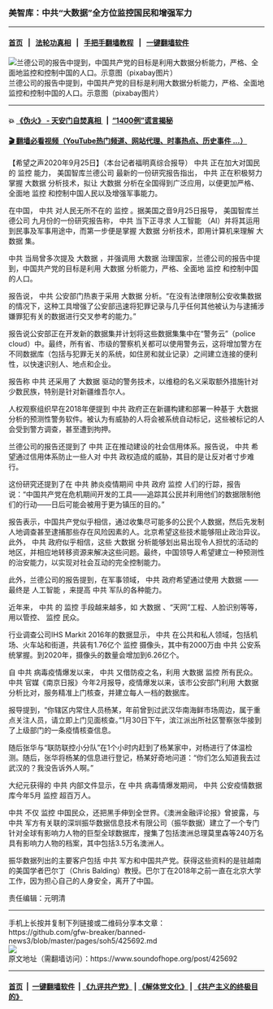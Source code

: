 ### 美智库：中共“大数据”全方位监控国民和增强军力
------------------------

#### [首页](https://github.com/gfw-breaker/banned-news3/blob/master/README.md) &nbsp;&nbsp;|&nbsp;&nbsp; [法轮功真相](https://github.com/begood0513/basic/blob/master/README.md)  &nbsp;&nbsp;|&nbsp;&nbsp; [手把手翻墙教程](https://github.com/gfw-breaker/guides/wiki)  &nbsp;&nbsp;|&nbsp;&nbsp; [一键翻墙软件](https://github.com/gfw-breaker/nogfw/blob/master/README.md)  



<div><img alt="兰德公司的报告中提到，中国共产党的目标是利用大数据分析能力，严格、全面地监控和控制中国的人口。示意图（pixabay图片）" src="https://img.soundofhope.org/2020-09/11-1601021303322.jpg"/>
<br/><figcaption class="caption">
 兰德公司的报告中提到，中国共产党的目标是利用大数据分析能力，严格、全面地监控和控制中国的人口。示意图（pixabay图片）
</figcaption></div><hr/>

#### 💥 [《伪火》 - 天安门自焚真相 ](http://158.247.195.190:10000/videos/blog/weihuo.html)&nbsp; |&nbsp; [“1400例”谎言揭秘  ](http://158.247.195.190:10000/videos/blog/jiexi1400.html)

#### [ 🎬  翻墙必看视频（YouTube热门频道、网站代理、时事热点、历史事件 ...）](https://github.com/gfw-breaker/links/blob/master/banned.md)

<div><div class="Content__Wrapper sc-1bvya0-0 grZQxZ">
 <p class="meta-top">
  <span class="meta">
   【希望之声2020年9月25日】（本台记者福明真综合报导）
  </span>
  <ok href="/term/1059">
   中共
  </ok>
  正在加大对国民的
  <ok href="/term/3718">
   监控
  </ok>
  能力，
  <ok href="/term/45715">
   美国智库兰德公司
  </ok>
  最新的一份研究报告指出，
  <ok href="/term/1059">
   中共
  </ok>
  正在积极努力掌握
  <ok href="/term/33802">
   大数据
  </ok>
  分析技术，拟让
  <ok href="/term/33802">
   大数据
  </ok>
  分析在全国得到广泛应用，以便更加严格、全面地
  <ok href="/term/3718">
   监控
  </ok>
  和控制中国人民以及增强军事能力。
 </p>
 <p>
  在中国，
  <ok href="/term/1059">
   中共
  </ok>
  对人民无所不在的
  <ok href="/term/3718">
   监控
  </ok>
  。据美国之音9月25日报导，
  <ok href="/term/45715">
   美国智库兰德公司
  </ok>
  九月份的一份研究报告称，
  <ok href="/term/1059">
   中共
  </ok>
  当下正寻求
  <ok href="/term/1540">
   人工智能
  </ok>
  （AI）并将其运用到民事及军事用途中，而第一步便是掌握
  <ok href="/term/33802">
   大数据
  </ok>
  分析技术，即用计算机来理解
  <ok href="/term/33802">
   大数据
  </ok>
  集。
 </p>
 <div class="AD_Embed__Wrap-sc-1xslmin-0 igMuqX module desktop">
  <div>
  </div>
 </div>
 <p>
  <ok href="/term/1059">
   中共
  </ok>
  当局曾多次提及
  <ok href="/term/33802">
   大数据
  </ok>
  ，并强调用
  <ok href="/term/33802">
   大数据
  </ok>
  治理国家，兰德公司的报告中提到，中国共产党的目标是利用
  <ok href="/term/33802">
   大数据
  </ok>
  分析能力，严格、全面地
  <ok href="/term/3718">
   监控
  </ok>
  和控制中国的人口。
 </p>
 <p>
  报告说，
  <ok href="/term/1059">
   中共
  </ok>
  公安部门热衷于采用
  <ok href="/term/33802">
   大数据
  </ok>
  分析。“在没有法律限制公安收集数据的情况下，这种工具增强了公安部迅速将犯罪记录与几乎任何其他被认为与逮捕涉嫌罪犯有关的数据进行交叉参考的能力。”
 </p>
 <p>
  报告说公安部正在开发新的数据集并计划将这些数据集集中在“警务云”（police cloud）中。最终，所有省、市级的警察机关都可以使用警务云，这将增加警方在不同数据库（包括与犯罪无关的系统，如住房和就业记录）之间建立连接的便利性，以快速识别人、地点和企业。
 </p>
 <p>
  报告称
  <ok href="/term/1059">
   中共
  </ok>
  还采用了
  <ok href="/term/33802">
   大数据
  </ok>
  驱动的警务技术，以维稳的名义采取额外措施针对少数民族，特别是针对新疆维吾尔人。
 </p>
 <p>
  人权观察组织早在2018年便提到
  <ok href="/term/1059">
   中共
  </ok>
  政府正在新疆构建和部署一种基于
  <ok href="/term/33802">
   大数据
  </ok>
  分析的预测性警务软件。被认为有威胁的人将会被系统自动标记，这些被标记的人会受到警方调查，甚至遭到拘押。
 </p>
 <p>
  兰德公司的报告还提到了
  <ok href="/term/1059">
   中共
  </ok>
  正在推动建设的社会信用体系。报告说，
  <ok href="/term/1059">
   中共
  </ok>
  希望通过信用体系防止一些人对
  <ok href="/term/1059">
   中共
  </ok>
  政权造成的威胁，其目的是让反对者寸步难行。
 </p>
 <p>
  这份研究还提到了在
  <ok href="/term/1059">
   中共
  </ok>
  肺炎疫情期间
  <ok href="/term/1059">
   中共
  </ok>
  政府
  <ok href="/term/3718">
   监控
  </ok>
  人们的行踪，报告说：“中国共产党在危机期间开发的工具——追踪其公民并利用他们的数据限制他们的行动——日后可能会被用于更为镇压的目的。”
 </p>
 <p>
  报告表示，中国共产党似乎相信，通过收集尽可能多的公民个人数据，然后先发制人地调查甚至逮捕那些存在风险因素的人。北京希望这些技术能够阻止政治异议。此外，
  <ok href="/term/1059">
   中共
  </ok>
  政府似乎相信，这些
  <ok href="/term/33802">
   大数据
  </ok>
  分析能够划出易出现令人担忧的活动的地区，并相应地转移资源来解决这些问题。最终，中国领导人希望建立一种预测性的治安能力，以实现对社会互动的完全控制能力。
 </p>
 <p>
  此外，兰德公司的报告提到，在军事领域，
  <ok href="/term/1059">
   中共
  </ok>
  政府希望通过使用
  <ok href="/term/33802">
   大数据
  </ok>
  ——最终是
  <ok href="/term/1540">
   人工智能
  </ok>
  ，来提高
  <ok href="/term/1059">
   中共
  </ok>
  军队的各种能力。
 </p>
 <p>
  近年来，
  <ok href="/term/1059">
   中共
  </ok>
  的
  <ok href="/term/3718">
   监控
  </ok>
  手段越来越多，如
  <ok href="/term/33802">
   大数据
  </ok>
  、“天网”工程、人脸识别等等，用以管控、
  <ok href="/term/3718">
   监控
  </ok>
  民众。
 </p>
 <p>
  行业调查公司IHS Markit 2016年的数据显示，
  <ok href="/term/1059">
   中共
  </ok>
  在公共和私人领域，包括机场、火车站和街道，共装有1.76亿个
  <ok href="/term/3718">
   监控
  </ok>
  摄像头，其中有2000万由
  <ok href="/term/1059">
   中共
  </ok>
  公安系统掌握。到2020年，摄像头的数量会增加到6.26亿个。
 </p>
 <p>
  自
  <ok href="/term/1059">
   中共
  </ok>
  病毒疫情爆发以来，
  <ok href="/term/1059">
   中共
  </ok>
  又借防疫之名，利用
  <ok href="/term/33802">
   大数据
  </ok>
  <ok href="/term/3718">
   监控
  </ok>
  所有民众。
  <ok href="/term/1059">
   中共
  </ok>
  官媒《南京日报》今年2月报导，疫情爆发以来，该市公安部门利用
  <ok href="/term/33802">
   大数据
  </ok>
  分析比对，服务精准上门核查，并建立每人一档的数据库。
 </p>
 <div class="AD_Embed__Wrap-sc-1xslmin-0 igMuqX module desktop">
  <div>
  </div>
 </div>
 <p>
  报导提到，“你辖区内常住人员杨某，年前曾到过武汉华南海鲜市场周边，属于重点关注人员，请立即上门见面核查。”1月30日下午，滨江派出所社区警察张华接到了上级部门的一条疫情核查信息。
 </p>
 <p>
  随后张华与“联防联控小分队”在1个小时内赶到了杨某家中，对杨进行了体温检测。随后，张华将杨某的信息进行登记，杨某好奇地问道：“你们怎么知道我去过武汉的？我没告诉外人啊。”
 </p>
 <p>
  大纪元获得的
  <ok href="/term/1059">
   中共
  </ok>
  内部文件显示，在
  <ok href="/term/1059">
   中共
  </ok>
  病毒情爆发期间，
  <ok href="/term/1059">
   中共
  </ok>
  公安疫情数据库今年5月
  <ok href="/term/3718">
   监控
  </ok>
  超百万人。
 </p>
 <p>
  <ok href="/term/1059">
   中共
  </ok>
  不仅
  <ok href="/term/3718">
   监控
  </ok>
  中国民众，还把黑手伸到全世界。《澳洲金融评论报》曾披露，与
  <ok href="/term/1059">
   中共
  </ok>
  军方有关联的深圳振华数据信息技术有限公司（振华数据）建立了一个专门针对全球有影响力人物的巨型全球数据库，搜集了包括澳洲总理莫里森等240万名具有影响力人物的档案，其中包括3.5万名澳洲人。
 </p>
 <p>
  振华数据列出的主要客户包括
  <ok href="/term/1059">
   中共
  </ok>
  军方和中国共产党。获得这些资料的是驻越南的美国学者巴尔丁（Chris Balding）教授。巴尔丁在2018年之前一直在北京大学工作，因为担心自己的人身安全，离开了中国。
 </p>
 <p class="meta-btm">
  责任编辑：元明清
 </p>
</div>
</div>
<hr/>
手机上长按并复制下列链接或二维码分享本文章：<br/>
https://github.com/gfw-breaker/banned-news3/blob/master/pages/soh5/425692.md <br/>
<a href='https://github.com/gfw-breaker/banned-news3/blob/master/pages/soh5/425692.md'><img src='https://github.com/gfw-breaker/banned-news3/blob/master/pages/soh5/425692.md.png'/></a> <br/>
原文地址（需翻墙访问）：https://www.soundofhope.org/post/425692


------------------------
#### [首页](https://github.com/gfw-breaker/banned-news3/blob/master/README.md) &nbsp;|&nbsp; [一键翻墙软件](https://github.com/gfw-breaker/nogfw/blob/master/README.md) &nbsp;| [《九评共产党》](https://github.com/gfw-breaker/9ping.md/blob/master/README.md#九评之一评共产党是什么) | [《解体党文化》](https://github.com/gfw-breaker/jtdwh.md/blob/master/README.md) | [《共产主义的终极目的》](https://github.com/gfw-breaker/gczydzjmd.md/blob/master/README.md)


<img src='http://gfw-breaker.win/banned-news3/pages/soh5/425692.md' width='0px' height='0px'/>
